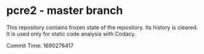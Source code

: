 # pcre2 - master branch

This repository contains frozen state of the repository.
Its history is cleared. It is used only for static code
analysis with Codacy.

Commit Time: 1690276417